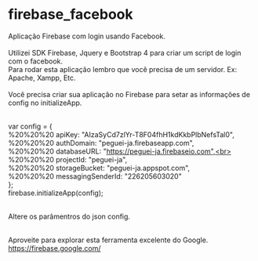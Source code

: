 # firebase_facebook
Aplicação Firebase com login usando Facebook.
<br><br>
Utilizei SDK Firebase, Jquery e Bootstrap 4 para criar um script de login com o facebook. <br>
Para rodar esta aplicação lembro que você precisa de um servidor. Ex: Apache, Xampp, Etc.
<br><br>
Você precisa criar sua aplicação no Firebase para setar as informações de config no initializeApp.
<br><br>

var config = {<br>
%20%20%20    apiKey: "AIzaSyCd7zlYr-T8F04fhH1kdKkbPlbNefsTal0",<br>
%20%20%20    authDomain: "peguei-ja.firebaseapp.com",<br>
%20%20%20    databaseURL: "https://peguei-ja.firebaseio.com",<br>
%20%20%20    projectId: "peguei-ja",<br>
%20%20%20    storageBucket: "peguei-ja.appspot.com",<br>
%20%20%20    messagingSenderId: "226205603020"<br>
};<br>
firebase.initializeApp(config);<br><br>

Altere os parâmentros do json config.
<br><br>

Aproveite para explorar esta ferramenta excelente do Google.
https://firebase.google.com/


